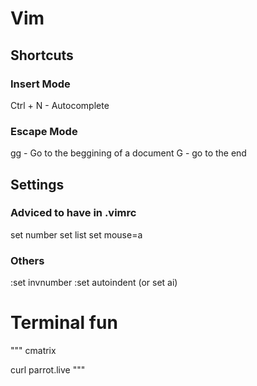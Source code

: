# Vim 

## Shortcuts

### Insert Mode
Ctrl + N - Autocomplete

### Escape Mode
gg - Go to the beggining of a document
G - go to the end

## Settings

### Adviced to have in .vimrc

set number
set list
set mouse=a


### Others

:set invnumber
:set autoindent (or set ai)

# Terminal fun

"""
cmatrix

curl parrot.live
"""
